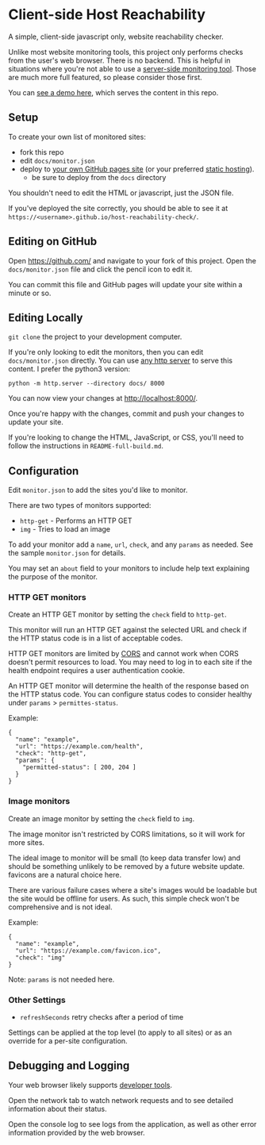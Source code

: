 # Client-side Host Reachability

A simple, client-side javascript only, website reachability checker.

Unlike most website monitoring tools, this project only performs checks from the user's web browser.
There is no backend.
This is helpful in situations where you're not able to use a [server-side monitoring tool](https://github.com/Enapiuz/awesome-monitoring).
Those are much more full featured, so please consider those first.

You can [see a demo here](https://alexsci.com/host-reachability-check/), which serves the content in this repo.

## Setup

To create your own list of monitored sites:

* fork this repo
* edit `docs/monitor.json`
* deploy to [your own GitHub pages site](https://gohugo.io/hosting-and-deployment/hosting-on-github/) (or your preferred [static hosting](https://github.com/b-long/awesome-static-hosting-and-cms#free-hosting)).
  * be sure to deploy from the `docs` directory

You shouldn't need to edit the HTML or javascript, just the JSON file.

If you've deployed the site correctly, you should be able to see it at `https://<username>.github.io/host-reachability-check/`.

## Editing on GitHub

Open https://github.com/ and navigate to your fork of this project.
Open the `docs/monitor.json` file and click the pencil icon to edit it.

You can commit this file and GitHub pages will update your site within a minute or so.


## Editing Locally

`git clone` the project to your development computer.

If you're only looking to edit the monitors, then you can edit `docs/monitor.json` directly.
You can use [any http server](https://github.com/praharshjain/http-server-one-liners) to serve this content.
I prefer the python3 version:

    python -m http.server --directory docs/ 8000

You can now view your changes at [http://localhost:8000/](http://localhost:8000).

Once you're happy with the changes, commit and push your changes to update your site.

If you're looking to change the HTML, JavaScript, or CSS, you'll need to follow the instructions in `README-full-build.md`.


## Configuration

Edit `monitor.json` to add the sites you'd like to monitor.

There are two types of monitors supported:
* `http-get` - Performs an HTTP GET
* `img` - Tries to load an image

To add your monitor add a `name`, `url`, `check`, and any `params` as needed.
See the sample `monitor.json` for details.

You may set an `about` field to your monitors to include help text explaining the purpose of the monitor.


### HTTP GET monitors

Create an HTTP GET monitor by setting the `check` field to `http-get`.

This monitor will run an HTTP GET against the selected URL and check if the HTTP status code is in a list of acceptable codes.

HTTP GET monitors are limited by [CORS](https://developer.mozilla.org/en-US/docs/Web/HTTP/CORS) and cannot work when CORS doesn't permit resources to load.
You may need to log in to each site if the health endpoint requires a user authentication cookie.

An HTTP GET monitor will determine the health of the response based on the HTTP status code. You can configure status codes to consider healthy under `params` > `permittes-status`.

Example:
```
{
  "name": "example",
  "url": "https://example.com/health",
  "check": "http-get",
  "params": {
    "permitted-status": [ 200, 204 ]
  }
}
```

### Image monitors

Create an image monitor by setting the `check` field to `img`.

The image monitor isn't restricted by CORS limitations, so it will work for more sites.

The ideal image to monitor will be small (to keep data transfer low) and should be something unlikely to be removed by a future website update.
favicons are a natural choice here.

There are various failure cases where a site's images would be loadable but the site would be offline for users.
As such, this simple check won't be comprehensive and is not ideal.

Example:

```
{
  "name": "example",
  "url": "https://example.com/favicon.ico",
  "check": "img"
}
```

Note: `params` is not needed here.


### Other Settings

* `refreshSeconds` retry checks after a period of time

Settings can be applied at the top level (to apply to all sites) or as an override for a per-site configuration.


## Debugging and Logging

Your web browser likely supports [developer tools](https://www.computerhope.com/issues/ch002153.htm).

Open the network tab to watch network requests and to see detailed information about their status.

Open the console log to see logs from the application, as well as other error information provided by the web browser.

